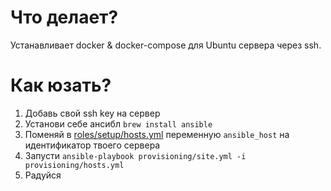 # Что делает?
Устанавливает docker & docker-compose для Ubuntu сервера через ssh.

# Как юзать?
1. Добавь свой ssh key на сервер
2. Установи себе ансибл `brew install ansible`
3. Поменяй в [roles/setup/hosts.yml](roles/setup/hosts.yml) переменную `ansible_host` на идентификатор твоего сервера
4. Запусти `ansible-playbook provisioning/site.yml -i provisioning/hosts.yml`
5. Радуйся
